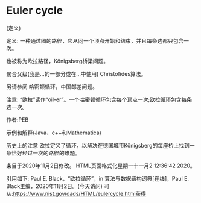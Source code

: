 # Euler cycle


(定义)



定义:
一种通过图的路径，它从同一个顶点开始和结束，并且每条边都只包含一次。



也被称为欧拉路径，Königsberg桥梁问题。



聚合父级(我是…的一部分或在…中使用)
Christofides算法。



另请参阅
哈密顿循环，中国邮差问题。



注意:
“欧拉”读作“oil-er”。一个哈密顿循环包含每个顶点一次;欧拉循环包含每条边一次。


作者:PEB


示例和解释(Java、c++和Mathematica)



历史上的注意
欧拉定义了循环，以解决在德国城市Königsberg的每座桥上找到一条恰好经过一次的路径的难题。








条目于2020年11月2日修改。
HTML页面格式化星期一十一月2 12:36:42 2020。



引用如下:
Paul E. Black，“欧拉循环”，in
算法与数据结构词典[在线]，Paul E. Black主编，2020年11月2日。(今天访问)
可从:https://www.nist.gov/dads/HTML/eulercycle.html获得